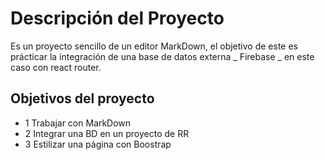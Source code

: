 # Descripción del Proyecto

Es un proyecto sencillo de un editor MarkDown, el objetivo de este es prácticar la integración
de una base de datos externa _ Firebase _ en este caso con react router.

## Objetivos del proyecto

- 1 Trabajar con MarkDown
- 2 Integrar una BD en un proyecto de RR
- 3 Estilizar una página con Boostrap
